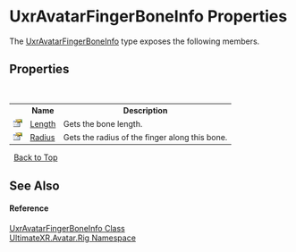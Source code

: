 # UxrAvatarFingerBoneInfo Properties
 

The <a href="T_UltimateXR_Avatar_Rig_UxrAvatarFingerBoneInfo">UxrAvatarFingerBoneInfo</a> type exposes the following members.


## Properties
&nbsp;<table><tr><th></th><th>Name</th><th>Description</th></tr><tr><td>![Public property](media/pubproperty.gif "Public property")</td><td><a href="P_UltimateXR_Avatar_Rig_UxrAvatarFingerBoneInfo_Length">Length</a></td><td>
Gets the bone length.</td></tr><tr><td>![Public property](media/pubproperty.gif "Public property")</td><td><a href="P_UltimateXR_Avatar_Rig_UxrAvatarFingerBoneInfo_Radius">Radius</a></td><td>
Gets the radius of the finger along this bone.</td></tr></table>&nbsp;
<a href="#uxravatarfingerboneinfo-properties">Back to Top</a>

## See Also


#### Reference
<a href="T_UltimateXR_Avatar_Rig_UxrAvatarFingerBoneInfo">UxrAvatarFingerBoneInfo Class</a><br /><a href="N_UltimateXR_Avatar_Rig">UltimateXR.Avatar.Rig Namespace</a><br />